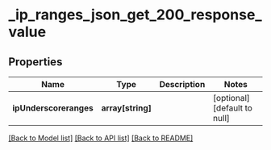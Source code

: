 # _ip_ranges_json_get_200_response_value

## Properties
Name | Type | Description | Notes
------------ | ------------- | ------------- | -------------
**ipUnderscoreranges** | **array[string]** |  | [optional] [default to null]

[[Back to Model list]](../README.md#documentation-for-models) [[Back to API list]](../README.md#documentation-for-api-endpoints) [[Back to README]](../README.md)


